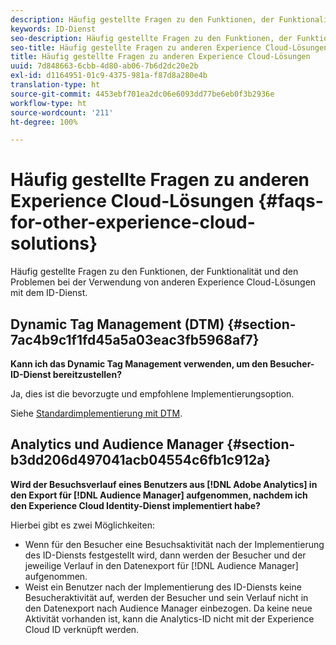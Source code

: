 ```yaml
---
description: Häufig gestellte Fragen zu den Funktionen, der Funktionalität und den Problemen bei der Verwendung von anderen Experience Cloud-Lösungen mit dem ID-Dienst.
keywords: ID-Dienst
seo-description: Häufig gestellte Fragen zu den Funktionen, der Funktionalität und den Problemen bei der Verwendung von anderen Experience Cloud-Lösungen mit dem ID-Dienst.
seo-title: Häufig gestellte Fragen zu anderen Experience Cloud-Lösungen
title: Häufig gestellte Fragen zu anderen Experience Cloud-Lösungen
uuid: 7d848663-6cbb-4d80-ab06-7b6d2dc20e2b
exl-id: d1164951-01c9-4375-981a-f87d8a280e4b
translation-type: ht
source-git-commit: 4453ebf701ea2dc06e6093dd77be6eb0f3b2936e
workflow-type: ht
source-wordcount: '211'
ht-degree: 100%

---
```


# Häufig gestellte Fragen zu anderen Experience Cloud-Lösungen {#faqs-for-other-experience-cloud-solutions}

Häufig gestellte Fragen zu den Funktionen, der Funktionalität und den Problemen bei der Verwendung von anderen Experience Cloud-Lösungen mit dem ID-Dienst.

## Dynamic Tag Management (DTM) {#section-7ac4b9c1f1fd45a5a03eac3fb5968af7}

**Kann ich das Dynamic Tag Management verwenden, um den Besucher-ID-Dienst bereitzustellen?**

Ja, dies ist die bevorzugte und empfohlene Implementierungsoption.

Siehe [Standardimplementierung mit DTM](../implementation-guides/standard.md#concept-89cd0199a9634fc48644f2d61e3d2445).

## Analytics und Audience Manager {#section-b3dd206d497041acb04554c6fb1c912a}

**Wird der Besuchsverlauf eines Benutzers aus [!DNL Adobe Analytics] in den Export für [!DNL Audience Manager] aufgenommen, nachdem ich den Experience Cloud Identity-Dienst implementiert habe?**

Hierbei gibt es zwei Möglichkeiten:

* Wenn für den Besucher eine Besuchsaktivität nach der Implementierung des ID-Diensts festgestellt wird, dann werden der Besucher und der jeweilige Verlauf in den Datenexport für [!DNL Audience Manager] aufgenommen.
* Weist ein Benutzer nach der Implementierung des ID-Diensts keine Besucheraktivität auf, werden der Besucher und sein Verlauf nicht in den Datenexport nach Audience Manager einbezogen. Da keine neue Aktivität vorhanden ist, kann die Analytics-ID nicht mit der Experience Cloud ID verknüpft werden.
